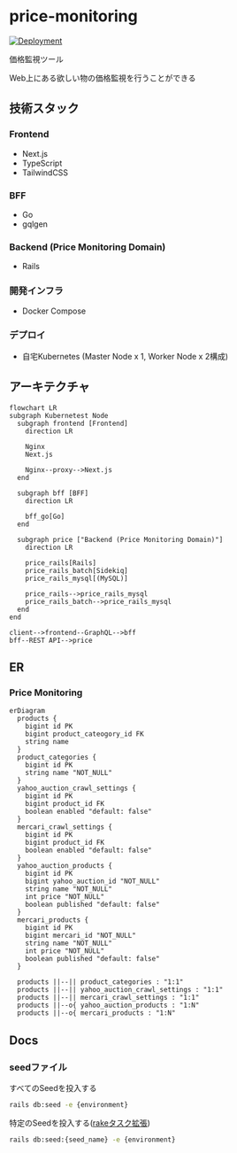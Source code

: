 # price-monitoring

[![Deployment](https://github.com/kuroweb/price-monitoring/actions/workflows/deployment.yml/badge.svg)](https://github.com/kuroweb/price-monitoring/actions/workflows/deployment.yml)

価格監視ツール

Web上にある欲しい物の価格監視を行うことができる

## 技術スタック

### Frontend

- Next.js
- TypeScript
- TailwindCSS

### BFF

- Go
- gqlgen

### Backend (Price Monitoring Domain)

- Rails

### 開発インフラ

- Docker Compose

### デプロイ

- 自宅Kubernetes (Master Node x 1, Worker Node x 2構成)

## アーキテクチャ

```mermaid
flowchart LR
subgraph Kubernetest Node
  subgraph frontend [Frontend]
    direction LR

    Nginx
    Next.js

    Nginx--proxy-->Next.js
  end

  subgraph bff [BFF]
    direction LR

    bff_go[Go]
  end

  subgraph price ["Backend (Price Monitoring Domain)"]
    direction LR

    price_rails[Rails]
    price_rails_batch[Sidekiq]
    price_rails_mysql[(MySQL)]

    price_rails-->price_rails_mysql
    price_rails_batch-->price_rails_mysql
  end
end

client-->frontend--GraphQL-->bff
bff--REST API-->price
```

## ER

### Price Monitoring

```mermaid
erDiagram
  products {
    bigint id PK
    bigint product_cateogory_id FK
    string name
  }
  product_categories {
    bigint id PK
    string name "NOT_NULL"
  }
  yahoo_auction_crawl_settings {
    bigint id PK
    bigint product_id FK
    boolean enabled "default: false"
  }
  mercari_crawl_settings {
    bigint id PK
    bigint product_id FK
    boolean enabled "default: false"
  }
  yahoo_auction_products {
    bigint id PK
    bigint yahoo_auction_id "NOT_NULL"
    string name "NOT_NULL"
    int price "NOT_NULL"
    boolean published "default: false"
  }
  mercari_products {
    bigint id PK
    bigint mercari_id "NOT_NULL"
    string name "NOT_NULL"
    int price "NOT_NULL"
    boolean published "default: false"
  }

  products ||--|| product_categories : "1:1"
  products ||--|| yahoo_auction_crawl_settings : "1:1"
  products ||--|| mercari_crawl_settings : "1:1"
  products ||--o{ yahoo_auction_products : "1:N"
  products ||--o{ mercari_products : "1:N"
```

## Docs

### seedファイル

すべてのSeedを投入する

```bash
rails db:seed -e {environment}
```

特定のSeedを投入する([rakeタスク拡張](/volumes/backend/lib/tasks/seed.rake))

```bash
rails db:seed:{seed_name} -e {environment}
```
